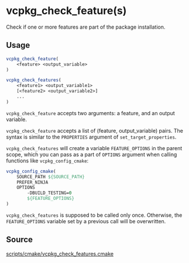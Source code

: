 # vcpkg_check_feature(s)

Check if one or more features are part of the package installation. 

## Usage
```cmake
vcpkg_check_feature(
    <feature> <output_variable>
)

vcpkg_check_features(
    <feature1> <output_variable1>
    [<feature2> <output_variable2>]
    ...
)
```

`vcpkg_check_feature` accepts two arguments: a feature, and an output variable.

`vcpkg_check_feature` accepts a list of (feature, output_variable) pairs.
The syntax is similar to the `PROPERTIES` argument of `set_target_properties`.

`vcpkg_check_features` will create a variable `FEATURE_OPTIONS` in the
parent scope, which you can pass as a part of `OPTIONS` argument when
calling functions like `vcpkg_config_cmake`:
```cmake
vcpkg_config_cmake(
    SOURCE_PATH ${SOURCE_PATH}
    PREFER_NINJA
    OPTIONS
        -DBUILD_TESTING=0
        ${FEATURE_OPTIONS}
)
```

`vcpkg_check_features` is supposed to be called only once. Otherwise, the
`FEATURE_OPTIONS` variable set by a previous call will be overwritten.


## Source
[scripts/cmake/vcpkg_check_features.cmake](https://github.com/Microsoft/vcpkg/blob/master/scripts/cmake/vcpkg_check_features.cmake)
